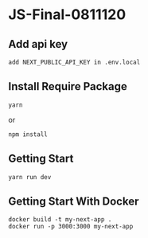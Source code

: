# JS-Final-0811120

## Add api key

```
add NEXT_PUBLIC_API_KEY in .env.local
```

## Install Require Package

```
yarn
```

or

```
npm install
```

## Getting Start

```
yarn run dev
```

## Getting Start With Docker

```
docker build -t my-next-app .
docker run -p 3000:3000 my-next-app

```
